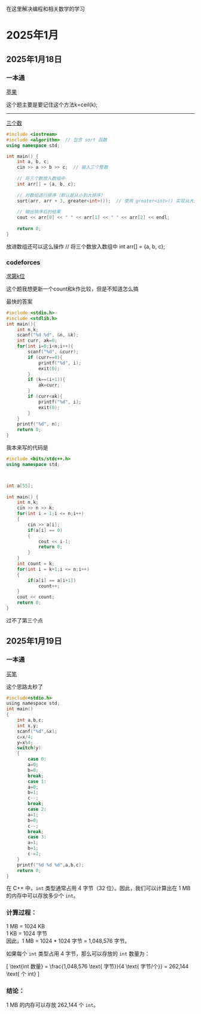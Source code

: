 在这里解决编程和相关数学的学习




# 2025年1月

## 2025年1月18日



### 一本通

[苹果](http://ybt.ssoier.cn:8088/problem_show.php?pid=1038)

这个题主要是要记住这个方法k=ceil(k);

---

[三个数](http://ybt.ssoier.cn:8088/problem_show.php?pid=2053)

```cpp
#include <iostream>
#include <algorithm>  // 包含 sort 函数
using namespace std;

int main() {
    int a, b, c;
    cin >> a >> b >> c;  // 输入三个整数
    
    // 将三个数放入数组中
    int arr[] = {a, b, c};
    
    // 对数组进行排序（默认是从小到大排序）
    sort(arr, arr + 3, greater<int>());  // 使用 greater<int>() 实现从大到小排序
    
    // 输出排序后的结果
    cout << arr[0] << " " << arr[1] << " " << arr[2] << endl;
    
    return 0;
}
```
放进数组还可以这么操作
// 将三个数放入数组中
    int arr[] = {a, b, c};

### codeforces

[求第k位](https://codeforces.com/problemset/problem/158/A)

这个题我想更新一个count和k作比较，但是不知道怎么搞

最快的答案
```c
#include <stdio.h>
#include <stdlib.h>
int main(){
    int n,k;
    scanf("%d %d", &n, &k);
    int curr, ak=0;
    for(int i=0;i<n;i++){
        scanf("%d", &curr);
        if (curr==0){
            printf("%d", i);
            exit(0);
        }
        if (k==(i+1)){
            ak=curr;
        }
        if (curr<ak){
            printf("%d", i);
            exit(0);
        }
    }
    printf("%d", n);
    return 0;
}

```
我本来写的代码是
```cpp
#include <bits/stdc++.h>
using namespace std;



int a[55];
 
int main() {
    int n,k;
    cin >> n >> k;
    for(int i = 1;i <= n;i++)
    {
        cin >> a[i];
        if(a[i] == 0)
        {
            cout << i-1;
            return 0;
        }
    }
    int count = k;
    for(int i = k+1;i <= n;i++)
    {
        if(a[i] == a[i+1])
            count++;
    }
    cout << count;
    return 0;
}
```

过不了第三个点



## 2025年1月19日

### 一本通

[买笔](http://ybt.ssoier.cn:8088/problem_show.php?pid=2059)


这个思路太秒了
```c
#include<stdio.h>
using namespace std;
int main()
{
	int a,b,c;
	int x,y;
	scanf("%d",&x);
	c=x/4;
	y=x%4;
	switch(y)
	{
		case 0:
		a=0;
		b=0;
		break;
		case 1:
		a=0;
		b=1;
		c--;
		break;
		case 2:
		a=1;
		b=0;
		c--;
		break;
		case 3:	
		a=1;
		b=1;
		c-=2;
	}
	printf("%d %d %d",a,b,c);
	return 0;
}
```

在 C++ 中，`int` 类型通常占用 4 字节（32 位）。因此，我们可以计算出在 1 MB 的内存中可以存放多少个 `int`。

### 计算过程：
1 MB = 1024 KB  
1 KB = 1024 字节  
因此，1 MB = 1024 * 1024 字节 = 1,048,576 字节。

如果每个 `int` 类型占用 4 字节，那么可以存放的 `int` 数量为：

\[
\text{int 数量} = \frac{1,048,576 \text{ 字节}}{4 \text{ 字节/个}} = 262,144 \text{ 个 int}
\]

### 结论：
1 MB 的内存可以存放 262,144 个 `int`。




